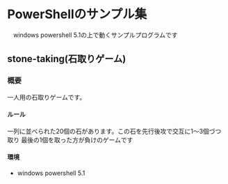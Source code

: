 # PowerShellのサンプル集

　windows powershell 5.1の上で動くサンプルプログラムです

## stone-taking(石取りゲーム)
### 概要
一人用の石取りゲームです。
#### ルール
一列に並べられた20個の石があります。この石を先行後攻で交互に1～3個づつ取り
最後の1個を取った方が負けのゲームです
#### 環境
- windows powershell 5.1
